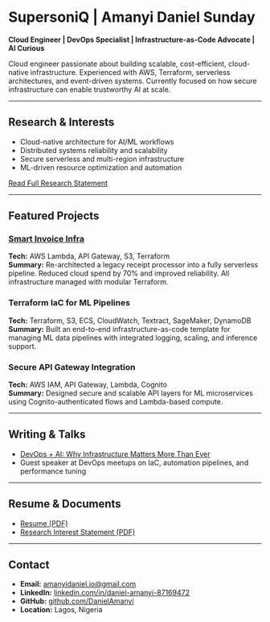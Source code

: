 # SupersoniQ | Amanyi Daniel Sunday

**Cloud Engineer | DevOps Specialist | Infrastructure-as-Code Advocate | AI Curious**

Cloud engineer passionate about building scalable, cost-efficient, cloud-native infrastructure. Experienced with AWS, Terraform, serverless architectures, and event-driven systems. Currently focused on how secure infrastructure can enable trustworthy AI at scale.

---

## Research & Interests

- Cloud-native architecture for AI/ML workflows  
- Distributed systems reliability and scalability  
- Secure serverless and multi-region infrastructure  
- ML-driven resource optimization and automation  

[Read Full Research Statement](https://github.com/DanielAmanyi/amanyi-daniel-portfolio/blob/main/Research%20Interest%20Statement.pdf)

---

## Featured Projects

### [Smart Invoice Infra](https://github.com/DanielAmanyi/smart-invoice-infra)  
**Tech:** AWS Lambda, API Gateway, S3, Terraform  
**Summary:** Re-architected a legacy receipt processor into a fully serverless pipeline. Reduced cloud spend by 70% and improved reliability. All infrastructure managed with modular Terraform.

### Terraform IaC for ML Pipelines  
**Tech:** Terraform, S3, ECS, CloudWatch, Textract, SageMaker, DynamoDB  
**Summary:** Built an end-to-end infrastructure-as-code template for managing ML data pipelines with integrated logging, scaling, and inference support.

### Secure API Gateway Integration  
**Tech:** AWS IAM, API Gateway, Lambda, Cognito  
**Summary:** Designed secure and scalable API layers for ML microservices using Cognito-authenticated flows and Lambda-based compute.

---

## Writing & Talks

- [DevOps + AI: Why Infrastructure Matters More Than Ever](https://medium.com/@amanyidaniel.io/devops-ai-why-infrastructure-matters-more-than-ever-01bf3335fa78)  
- Guest speaker at DevOps meetups on IaC, automation pipelines, and performance tuning

---

## Resume & Documents

- [Resume (PDF)](./Amanyi_Daniel_Resume__July_2025.pdf)
- [Research Interest Statement (PDF)](./Research%20Interest%20Statement.pdf)


---

## Contact

- **Email:** [amanyidaniel.io@gmail.com](mailto:amanyidaniel.io@gmail.com)  
- **LinkedIn:** [linkedin.com/in/daniel-amanyi-87169472](https://www.linkedin.com/in/daniel-amanyi-87169472)  
- **GitHub:** [github.com/DanielAmanyi](https://github.com/DanielAmanyi)  
- **Location:** Lagos, Nigeria
